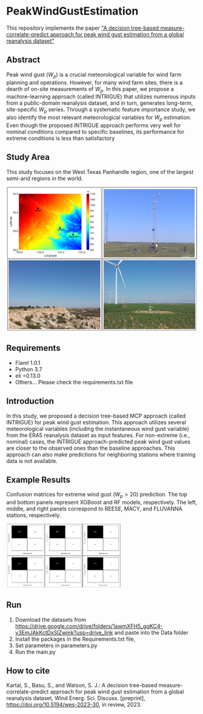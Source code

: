 # PeakWindGustEstimation
This repository implements the paper ["A decision tree-based measure-correlate-predict approach for peak wind gust estimation from a global reanalysis dataset"](https://wes.copernicus.org/preprints/wes-2023-30/#discussion) 

## Abstract
Peak wind gust ($W_p$) is a crucial meteorological variable for wind farm planning and operations. However, for many wind farm sites, there is a dearth of on-site measurements of $W_p$. In this paper, we propose a machine-learning approach (called INTRIGUE) that utilizes numerous inputs from a public-domain reanalysis dataset, and in turn, generates long-term, site-specific  $W_p$ series. Through a systematic feature importance study, we also identify the most relevant meteorological variables for $W_p$ estimation. Even though the proposed INTRIGUE approach performs very well for nominal conditions compared to specific baselines, its performance for extreme conditions is less than satisfactory
 
## Study Area
This study focuses on the West Texas Panhandle region, one of the largest semi-arid regions in the world.

![Study Area](/docs/StudyArea.PNG)


## Requirements
- Flaml 1.0.1
- Python 3.7
- eli =0.13.0 
- Others...  Please check the requirements.txt file

## Introduction 
In this study, we proposed a decision tree-based MCP approach (called INTRIGUE) for peak wind gust estimation. This approach utilizes several meteorological variables (including the instantaneous wind gust variable) from the ERA5 reanalysis dataset as input features. For non-extreme (i.e., nominal) cases, the INTRIGUE approach-predicted peak wind gust values are closer to the observed ones than the baseline approaches. This approach can also make predictions for neighboring stations where training data is not available. 
 

## Example Results
Confusion matrices for extreme wind gust ($W_p > 20$) prediction. The top and bottom panels represent XGBoost and RF models, respectively. The left, middle, and right panels correspond to REESE, MACY, and FLUVANNA stations, respectively.
<div style="width: 60%; height: 60%">
  
![Results](/docs/results.PNG)
  
</div>

## Run
1. Download the datasets from https://drive.google.com/drive/folders/1awmXFH5_gqKC4-v3EmJAkKctDxSlZwmk?usp=drive_link  and paste into the Data folder
2. Install the packages in the Requirements.txt file,
3. Set parameters in parameters.py
4. Run the main.py


## How to cite
Kartal, S., Basu, S., and Watson, S. J.: A decision tree-based measure-correlate-predict approach for peak wind gust estimation from a global reanalysis dataset, Wind Energ. Sci. Discuss. [preprint], https://doi.org/10.5194/wes-2023-30, in review, 2023.


